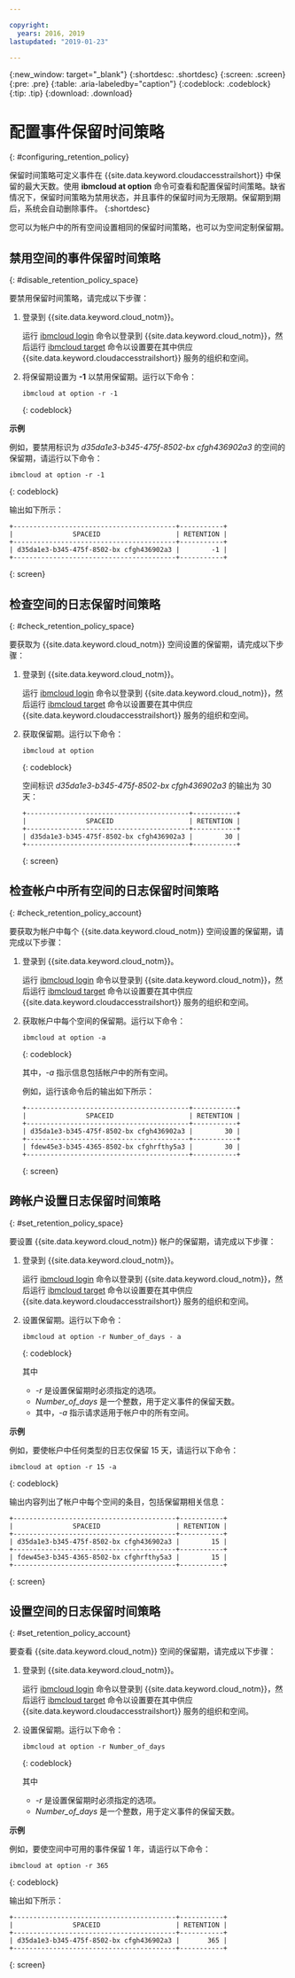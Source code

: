 ```yaml
---

copyright:
  years: 2016, 2019
lastupdated: "2019-01-23"

---
```


{:new_window: target="_blank"}
{:shortdesc: .shortdesc}
{:screen: .screen}
{:pre: .pre}
{:table: .aria-labeledby="caption"}
{:codeblock: .codeblock}
{:tip: .tip}
{:download: .download}


# 配置事件保留时间策略
{: #configuring_retention_policy}

保留时间策略可定义事件在 {{site.data.keyword.cloudaccesstrailshort}} 中保留的最大天数。使用 **ibmcloud at option** 命令可查看和配置保留时间策略。缺省情况下，保留时间策略为禁用状态，并且事件的保留时间为无限期。保留期到期后，系统会自动删除事件。
{:shortdesc}

您可以为帐户中的所有空间设置相同的保留时间策略，也可以为空间定制保留期。 


## 禁用空间的事件保留时间策略
{: #disable_retention_policy_space}

要禁用保留时间策略，请完成以下步骤：

1. 登录到 {{site.data.keyword.cloud_notm}}。 

    运行 [ibmcloud login](/docs/cli/reference/ibmcloud/bx_cli.html#ibmcloud_login) 命令以登录到 {{site.data.keyword.cloud_notm}}，然后运行 [ibmcloud target](/docs/cli/reference/ibmcloud/bx_cli.html#ibmcloud_target) 命令以设置要在其中供应 {{site.data.keyword.cloudaccesstrailshort}} 服务的组织和空间。
	
2. 将保留期设置为 **-1** 以禁用保留期。运行以下命令：

    ```
    ibmcloud at option -r -1
    ```
    {: codeblock}
    
**示例**
    
例如，要禁用标识为 *d35da1e3-b345-475f-8502-bx cfgh436902a3* 的空间的保留期，请运行以下命令：

```
ibmcloud at option -r -1
```
{: codeblock}

输出如下所示：

```
+-----------------------------------------+-----------+
|               SPACEID                   | RETENTION |
+-----------------------------------------+-----------+
| d35da1e3-b345-475f-8502-bx cfgh436902a3 |        -1 |
+-----------------------------------------+-----------+
```
{: screen} 



## 检查空间的日志保留时间策略
{: #check_retention_policy_space}

要获取为 {{site.data.keyword.cloud_notm}} 空间设置的保留期，请完成以下步骤：

1. 登录到 {{site.data.keyword.cloud_notm}}。 

    运行 [ibmcloud login](/docs/cli/reference/ibmcloud/bx_cli.html#ibmcloud_login) 命令以登录到 {{site.data.keyword.cloud_notm}}，然后运行 [ibmcloud target](/docs/cli/reference/ibmcloud/bx_cli.html#ibmcloud_target) 命令以设置要在其中供应 {{site.data.keyword.cloudaccesstrailshort}} 服务的组织和空间。
	
2. 获取保留期。运行以下命令：

    ```
    ibmcloud at option
    ```
    {: codeblock}

    空间标识 *d35da1e3-b345-475f-8502-bx cfgh436902a3* 的输出为 30 天：

    ```
    +-----------------------------------------+-----------+
    |               SPACEID                   | RETENTION |
    +-----------------------------------------+-----------+
    | d35da1e3-b345-475f-8502-bx cfgh436902a3 |        30 |
    +-----------------------------------------+-----------+
    ```
    {: screen}
    

## 检查帐户中所有空间的日志保留时间策略
{: #check_retention_policy_account}

要获取为帐户中每个 {{site.data.keyword.cloud_notm}} 空间设置的保留期，请完成以下步骤：

1. 登录到 {{site.data.keyword.cloud_notm}}。 

    运行 [ibmcloud login](/docs/cli/reference/ibmcloud/bx_cli.html#ibmcloud_login) 命令以登录到 {{site.data.keyword.cloud_notm}}，然后运行 [ibmcloud target](/docs/cli/reference/ibmcloud/bx_cli.html#ibmcloud_target) 命令以设置要在其中供应 {{site.data.keyword.cloudaccesstrailshort}} 服务的组织和空间。
    
2. 获取帐户中每个空间的保留期。运行以下命令：

    ```
    ibmcloud at option -a
    ```
    {: codeblock}
	
	其中，*-a* 指示信息包括帐户中的所有空间。

    例如，运行该命令后的输出如下所示：

    ```
    +-----------------------------------------+-----------+
    |               SPACEID                   | RETENTION |
    +-----------------------------------------+-----------+
    | d35da1e3-b345-475f-8502-bx cfgh436902a3 |        30 |
    +-----------------------------------------+-----------+
    | fdew45e3-b345-4365-8502-bx cfghrfthy5a3 |        30 |
    +-----------------------------------------+-----------+
    ```
    {: screen}
    

## 跨帐户设置日志保留时间策略
{: #set_retention_policy_space}

要设置 {{site.data.keyword.cloud_notm}} 帐户的保留期，请完成以下步骤：

1. 登录到 {{site.data.keyword.cloud_notm}}。 

    运行 [ibmcloud login](/docs/cli/reference/ibmcloud/bx_cli.html#ibmcloud_login) 命令以登录到 {{site.data.keyword.cloud_notm}}，然后运行 [ibmcloud target](/docs/cli/reference/ibmcloud/bx_cli.html#ibmcloud_target) 命令以设置要在其中供应 {{site.data.keyword.cloudaccesstrailshort}} 服务的组织和空间。
	
2. 设置保留期。运行以下命令：

    ```
    ibmcloud at option -r Number_of_days - a
    ```
    {: codeblock}
    
    其中
 
	* *-r* 是设置保留期时必须指定的选项。
	* *Number_of_days* 是一个整数，用于定义事件的保留天数。 
	* 其中，*-a* 指示请求适用于帐户中的所有空间。
    
    
**示例**
    
例如，要使帐户中任何类型的日志仅保留 15 天，请运行以下命令：

```
ibmcloud at option -r 15 -a
```
{: codeblock}

输出内容列出了帐户中每个空间的条目，包括保留期相关信息：

```
+-----------------------------------------+-----------+
|               SPACEID                   | RETENTION |
+-----------------------------------------+-----------+
| d35da1e3-b345-475f-8502-bx cfgh436902a3 |        15 |
+-----------------------------------------+-----------+
| fdew45e3-b345-4365-8502-bx cfghrfthy5a3 |        15 |
+-----------------------------------------+-----------+
```
{: screen}

## 设置空间的日志保留时间策略
{: #set_retention_policy_account}

要查看 {{site.data.keyword.cloud_notm}} 空间的保留期，请完成以下步骤：

1. 登录到 {{site.data.keyword.cloud_notm}}。 

    运行 [ibmcloud login](/docs/cli/reference/ibmcloud/bx_cli.html#ibmcloud_login) 命令以登录到 {{site.data.keyword.cloud_notm}}，然后运行 [ibmcloud target](/docs/cli/reference/ibmcloud/bx_cli.html#ibmcloud_target) 命令以设置要在其中供应 {{site.data.keyword.cloudaccesstrailshort}} 服务的组织和空间。
    
2. 设置保留期。运行以下命令：

    ```
    ibmcloud at option -r Number_of_days
    ```
    {: codeblock}
    
    其中
 
	* *-r* 是设置保留期时必须指定的选项。
	* *Number_of_days* 是一个整数，用于定义事件的保留天数。
    
    
**示例**
    
例如，要使空间中可用的事件保留 1 年，请运行以下命令：

```
ibmcloud at option -r 365
```
{: codeblock}

输出如下所示：

```
+-----------------------------------------+-----------+
|               SPACEID                   | RETENTION |
+-----------------------------------------+-----------+
| d35da1e3-b345-475f-8502-bx cfgh436902a3 |       365 |
+-----------------------------------------+-----------+
```
{: screen}


